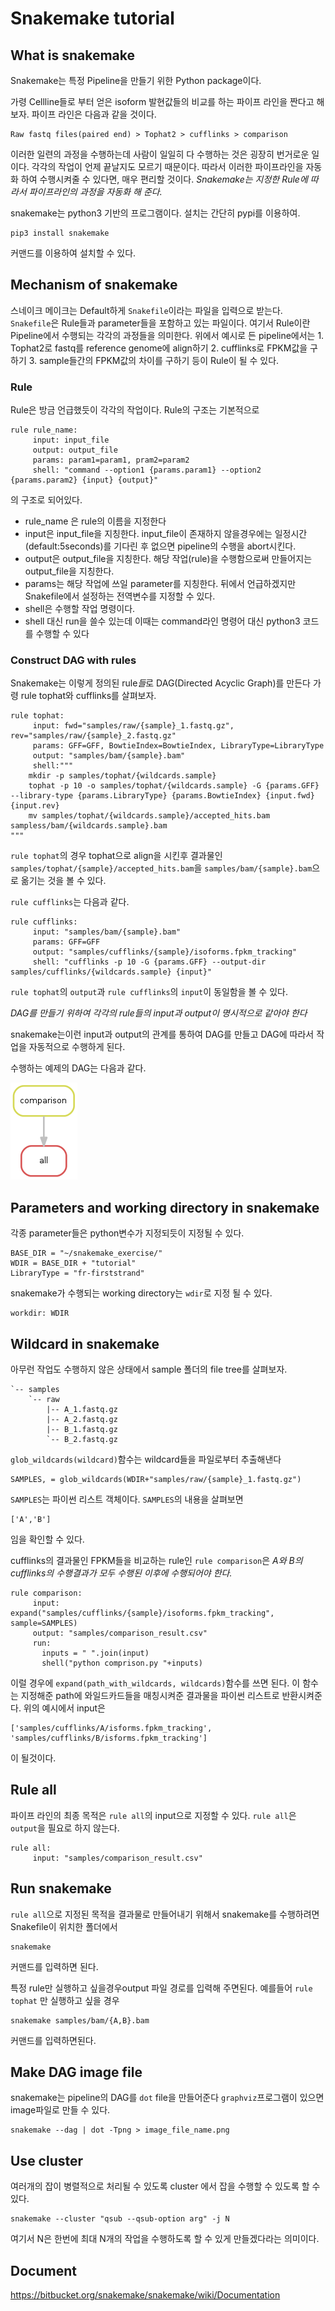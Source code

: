 # Snakemake tutorial

## What is snakemake

Snakemake는 특정 Pipeline을 만들기 위한 Python package이다.

가령 Cellline들로 부터 얻은 isoform 발현값들의 비교를 하는 파이프 라인을 짠다고 해보자. 파이프 라인은 다음과 같을 것이다.

```
Raw fastq files(paired end) > Tophat2 > cufflinks > comparison
```
이러한 일련의 과정을 수행하는데 사람이 일일히 다 수행하는 것은 굉장히 번거로운 일이다. 각각의 작업이 언제 끝날지도 모르기 때문이다.
따라서 이러한 파이프라인을 자동화 하여 수행시켜줄 수 있다면, 매우 편리할 것이다. 
*Snakemake는 지정한 Rule에 따라서 파이프라인의 과정을 자동화 해 준다.*

snakemake는 python3 기반의 프로그램이다. 설치는 간단히 pypi를 이용하여.

```
pip3 install snakemake
```
커맨드를 이용하여 설치할 수 있다.


## Mechanism of snakemake

스네이크 메이크는 Default하게 `Snakefile`이라는 파일을 입력으로 받는다.
`Snakefile`은 Rule들과 parameter들을 포함하고 있는 파일이다.
여기서 Rule이란 Pipeline에서 수행되는 각각의 과정들을 의미한다.
위에서 예시로 든 pipeline에서는
	1. Tophat2로 fastq를 reference genome에 align하기
	2. cufflinks로 FPKM값을 구하기
	3. sample들간의 FPKM값의 차이를 구하기
등이 Rule이 될 수 있다.

### Rule

Rule은 방금 언급했듯이 각각의 작업이다.
Rule의 구조는 기본적으로

```
rule rule_name:
     input: input_file
     output: output_file
     params: param1=param1, pram2=param2
     shell: "command --option1 {params.param1} --option2 {params.param2} {input} {output}"
```
의 구조로 되어있다.
- rule\_name 은 rule의 이름을 지정한다
- input은 input\_file을 지칭한다. input\_file이 존재하지 않을경우에는 일정시간(default:5seconds)를 기다린 후 없으면 pipeline의 수행을 abort시킨다.
- output은 output\_file을 지칭한다. 해당 작업(rule)을 수행함으로써 만들어지는 output\_file을 지칭한다.
- params는 해당 작업에 쓰일 parameter를 지칭한다. 뒤에서 언급하겠지만 Snakefile에서 설정하는 전역변수를 지정할 수 있다.
- shell은 수행할 작업 명령이다.
- shell 대신 run을 쓸수 있는데 이때는 command라인 명령어 대신 python3 코드를 수행할 수 있다

### Construct DAG with rules

Snakemake는 이렇게 정의된 rule*들*로 DAG(Directed Acyclic Graph)를 만든다
가령 rule tophat와 cufflinks를 살펴보자.

```
rule tophat:
     input: fwd="samples/raw/{sample}_1.fastq.gz", rev="samples/raw/{sample}_2.fastq.gz"
     params: GFF=GFF, BowtieIndex=BowtieIndex, LibraryType=LibraryType
     output: "samples/bam/{sample}.bam"
     shell:""" 
	mkdir -p samples/tophat/{wildcards.sample} 
	tophat -p 10 -o samples/tophat/{wildcards.sample} -G {params.GFF} --library-type {params.LibraryType} {params.BowtieIndex} {input.fwd} {input.rev}  
   	mv samples/tophat/{wildcards.sample}/accepted_hits.bam sampless/bam/{wildcards.sample}.bam
"""
```
`rule tophat`의 경우 tophat으로 align을 시킨후  결과물인 `samples/tophat/{sample}/accepted_hits.bam`을 `samples/bam/{sample}.bam`으로 옮기는 것을 볼 수 있다.

`rule cufflinks`는 다음과 같다.

```
rule cufflinks:
     input: "samples/bam/{sample}.bam"
     params: GFF=GFF
     output: "samples/cufflinks/{sample}/isoforms.fpkm_tracking"
     shell: "cufflinks -p 10 -G {params.GFF} --output-dir samples/cufflinks/{wildcards.sample} {input}"
```


`rule tophat`의 `output`과 `rule cufflinks`의 `input`이 동일함을 볼 수 있다.

*DAG를 만들기 위하여 각각의 rule들의 input과 output이 명시적으로 같아야 한다*

snakemake는이런 input과 output의 관계를 통하여 DAG를 만들고 DAG에 따라서 작업을 자동적으로 수행하게 된다.

수행하는 예제의 DAG는 다음과 같다.

![Image of DAG](dag.png)


## Parameters and working directory in snakemake

각종 parameter들은 python변수가 지정되듯이 지정될 수 있다.

```
BASE_DIR = "~/snakemake_exercise/"
WDIR = BASE_DIR + "tutorial"
LibraryType = "fr-firststrand"
```
snakemake가 수행되는 working directory는 `wdir`로 지정 될 수 있다.

```
workdir: WDIR
```


## Wildcard in snakemake

아무런 작업도 수행하지 않은 상태에서 sample 폴더의 file tree를 살펴보자.

```
`-- samples
    `-- raw
        |-- A_1.fastq.gz
        |-- A_2.fastq.gz 
        |-- B_1.fastq.gz 
        `-- B_2.fastq.gz 
```

`glob_wildcards(wildcard)`함수는 wildcard들을 파일로부터 추출해낸다

```
SAMPLES, = glob_wildcards(WDIR+"samples/raw/{sample}_1.fastq.gz")
```
`SAMPLES`는 파이썬 리스트 객체이다. `SAMPLES`의 내용을 살펴보면
```
['A','B']
```
임을 확인할 수 있다.

cufflinks의 결과물인 FPKM들을 비교하는 rule인 `rule comparison`은 *A와 B의 cufflinks의 수행결과가 모두 수행된 이후에 수행되어야 한다.*

```
rule comparison:
     input: expand("samples/cufflinks/{sample}/isoforms.fpkm_tracking", sample=SAMPLES)
     output: "samples/comparison_result.csv"
     run:
       inputs = " ".join(input)
       shell("python comprison.py "+inputs)
```
이럴 경우에 `expand(path_with_wildcards, wildcards)`함수를 쓰면 된다. 이 함수는 지정해준 path에 와일드카드들을 매칭시켜준 결과물을 파이썬 리스트로 반환시켜준다.
위의 예시에서 input은
```
['samples/cufflinks/A/isforms.fpkm_tracking', 'samples/cufflinks/B/isforms.fpkm_tracking']
```
이 될것이다.

## Rule all

파이프 라인의 최종 목적은 `rule all`의 input으로 지정할 수 있다. `rule all`은 `output`을 필요로 하지 않는다.

```
rule all:
     input: "samples/comparison_result.csv"
```

## Run snakemake

`rule all`으로 지정된 목적을 결과물로 만들어내기 위해서 snakemake를 수행하려면 Snakefile이 위치한 폴더에서

```
snakemake
```
커맨드를 입력하면 된다.

특정 rule만 실행하고 싶을경우output 파일 경로를 입력해 주면된다.
예를들어 `rule tophat` 만 실행하고 싶을 경우

```
snakemake samples/bam/{A,B}.bam
```
커맨드를 입력하면된다.

## Make DAG image file

snakemake는 pipeline의 DAG를 `dot` file을 만들어준다 `graphviz`프로그램이 있으면 image파일로 만들 수 있다.

```
snakemake --dag | dot -Tpng > image_file_name.png
```

## Use cluster

여러개의 잡이 병렬적으로 처리될 수 있도록 cluster 에서 잡을 수행할 수 있도록 할 수 있다.

```
snakemake --cluster "qsub --qsub-option arg" -j N
```
여기서 N은 한번에 최대 N개의 작업을 수행하도록 할 수 있게 만들겠다라는 의미이다.

## Document

https://bitbucket.org/snakemake/snakemake/wiki/Documentation

